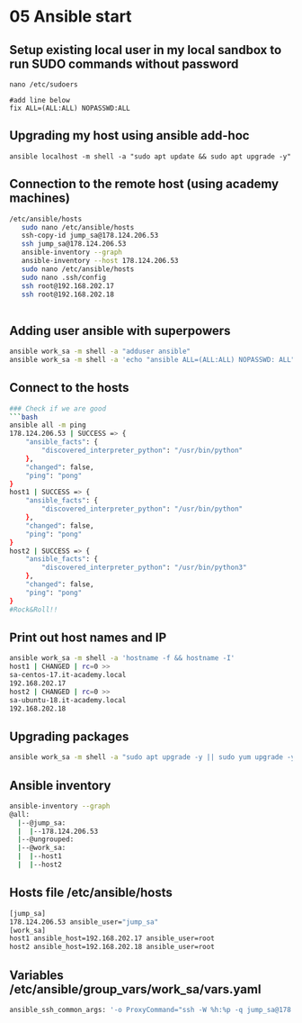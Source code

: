 # 05 Ansible start
## Setup existing local user in my local sandbox to run SUDO commands without password
```
nano /etc/sudoers

#add line below
fix ALL=(ALL:ALL) NOPASSWD:ALL
```
## Upgrading my host using ansible add-hoc 
```
ansible localhost -m shell -a "sudo apt update && sudo apt upgrade -y"
```
## Connection to the remote host (using academy machines)
```bash
/etc/ansible/hosts
   sudo nano /etc/ansible/hosts
   ssh-copy-id jump_sa@178.124.206.53
   ssh jump_sa@178.124.206.53
   ansible-inventory --graph
   ansible-inventory --host 178.124.206.53
   sudo nano /etc/ansible/hosts
   sudo nano .ssh/config
   ssh root@192.168.202.17
   ssh root@192.168.202.18
   
```
## Adding user ansible with superpowers
```bash
ansible work_sa -m shell -a "adduser ansible"
ansible work_sa -m shell -a 'echo "ansible ALL=(ALL:ALL) NOPASSWD: ALL" >> /etc/sudoers'
```
## Connect to the hosts
```bash
### Check if we are good
```bash
ansible all -m ping
178.124.206.53 | SUCCESS => {
    "ansible_facts": {
        "discovered_interpreter_python": "/usr/bin/python"
    },
    "changed": false,
    "ping": "pong"
}
host1 | SUCCESS => {
    "ansible_facts": {
        "discovered_interpreter_python": "/usr/bin/python"
    },
    "changed": false,
    "ping": "pong"
}
host2 | SUCCESS => {
    "ansible_facts": {
        "discovered_interpreter_python": "/usr/bin/python3"
    },
    "changed": false,
    "ping": "pong"
}
#Rock&Roll!!
```
## Print out host names and IP
```bash
ansible work_sa -m shell -a 'hostname -f && hostname -I'   
host1 | CHANGED | rc=0 >>
sa-centos-17.it-academy.local
192.168.202.17
host2 | CHANGED | rc=0 >>
sa-ubuntu-18.it-academy.local
192.168.202.18
```
## Upgrading packages
```bash
ansible work_sa -m shell -a "sudo apt upgrade -y || sudo yum upgrade -y"  
```
## Ansible inventory
```bash
ansible-inventory --graph
@all:
  |--@jump_sa:
  |  |--178.124.206.53
  |--@ungrouped:
  |--@work_sa:
  |  |--host1
  |  |--host2
```
## Hosts file /etc/ansible/hosts 
```bash
[jump_sa]
178.124.206.53 ansible_user="jump_sa"
[work_sa]
host1 ansible_host=192.168.202.17 ansible_user=root
host2 ansible_host=192.168.202.18 ansible_user=root
```
## Variables /etc/ansible/group_vars/work_sa/vars.yaml 
```bash
ansible_ssh_common_args: '-o ProxyCommand="ssh -W %h:%p -q jump_sa@178.124.206.53"'
```

